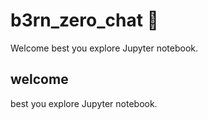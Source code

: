 # b3rn_zero_chat 🤖

Welcome best you explore Jupyter notebook.

## welcome
best you explore Jupyter notebook.
